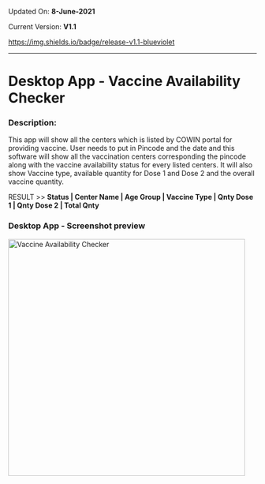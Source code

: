 Updated On: **8-June-2021**

Current Version: **V1.1**

https://img.shields.io/badge/release-v1.1-blueviolet

-------------------------------

# Desktop App - Vaccine Availability Checker
 
### Description:
This app will show all the centers which is listed by COWIN portal for providing vaccine. User needs to put in Pincode and the date and this software will show all the 
vaccination centers corresponding the pincode along with the vaccine availability status for every listed centers. It will also show Vaccine type, available quantity for
Dose 1 and Dose 2 and the overall vaccine quantity.

RESULT >>
**Status | Center Name | Age Group | Vaccine Type | Qnty Dose 1 | Qnty Dose 2 | Total Qnty**

### Desktop App - Screenshot preview
<img src="https://github.com/aipythonIndia/GUI_Vaccine_availability/blob/main/Images_Icons/Vaccine_availability_checker_v1.1.PNG" alt="Vaccine Availability Checker" width="480" />
